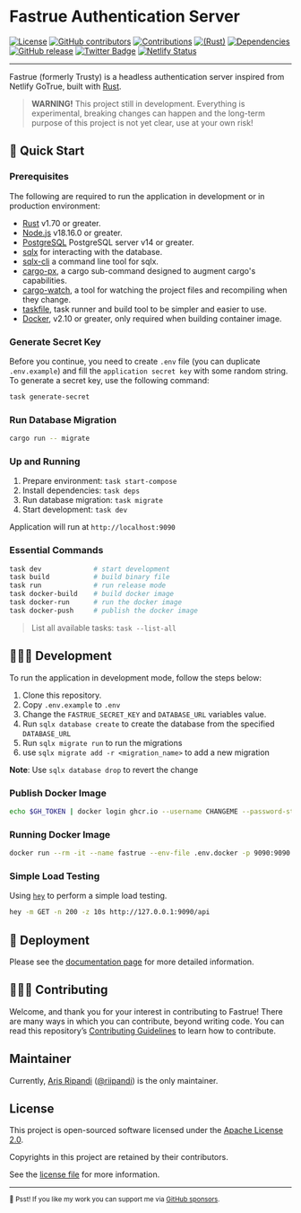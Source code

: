 # Fastrue Authentication Server

[![License](https://badgers.space/github/license/riipandi/fastrue?color=green&corner_radius=0)](./LICENSE)
[![GitHub contributors](https://badgers.space/github/contributors/riipandi/fastrue?color=green&corner_radius=0)](https://github.com/riipandi/fastrue/graphs/contributors)
[![Contributions](https://img.shields.io/badge/Contributions-welcome-blue.svg?style=flat-square)](./CODE_OF_CONDUCT.md)
[![(Rust)](https://img.shields.io/badge/rust-v1.70-orange.svg?style=flat-square&logo=rust)](https://www.rust-lang.org/)
[![Dependencies](https://deps.rs/repo/github/riipandi/fastrue/status.svg)](https://deps.rs/repo/github/riipandi/fastrue)
[![GitHub release](https://img.shields.io/github/v/release/riipandi/fastrue?logo=docker&style=flat-square)](https://github.com/riipandi/fastrue/pkgs/container/fastrue)
[![Twitter Badge](https://badgen.net/badge/icon/Follow%20Twitter?icon=twitter&label&color=blue&labelColor=black&style=flat-square)](https://twitter.com/riipandi)
[![Netlify Status](https://api.netlify.com/api/v1/badges/a8f331bd-3c3a-4080-84a3-70cebb40480c/deploy-status)](https://app.netlify.com/sites/fastrue/deploys)

<hr/>

Fastrue (formerly Trusty) is a headless authentication server inspired from Netlify GoTrue, built with [Rust](https://www.rust-lang.org/).

> **WARNING!** This project still in development.
> Everything is experimental, breaking changes can happen and the long-term purpose of this project is not yet clear, use at your own risk!

## 🏁 Quick Start

### Prerequisites

The following are required to run the application in development or in production environment:

- [Rust](https://www.rust-lang.org/tools/install) v1.70 or greater.
- [Node.js](https://nodejs.org/en/download) v18.16.0 or greater.
- [PostgreSQL](https://www.postgresql.org/download/) PostgreSQL server v14 or greater.
- [sqlx](https://crates.io/crates/sqlx) for interacting with the database.
- [sqlx-cli](https://crates.io/crates/sqlx-cli) a command line tool for sqlx.
- [cargo-px](https://crates.io/crates/cargo-px), a cargo sub-command designed to augment cargo's capabilities.
- [cargo-watch](https://crates.io/crates/cargo-watch), a tool for watching the project files and recompiling when they change.
- [taskfile](https://taskfile.dev/installation/), task runner and build tool to be simpler and easier to use.
- [Docker](https://docs.docker.com/engine/install), v2.10 or greater, only required when building container image.

### Generate Secret Key

Before you continue, you need to create `.env` file (you can duplicate `.env.example`) and
fill the `application secret key` with some random string. To generate a secret key, use
the following command:

```sh
task generate-secret
```

### Run Database Migration

```sh
cargo run -- migrate
```

### Up and Running

1. Prepare environment: `task start-compose`
2. Install dependencies: `task deps`
3. Run database migration: `task migrate`
4. Start development: `task dev`

Application will run at `http://localhost:9090`

### Essential Commands

```sh
task dev             # start development
task build           # build binary file
task run             # run release mode
task docker-build    # build docker image
task docker-run      # run the docker image
task docker-push     # publish the docker image
```

> List all available tasks: `task --list-all`

## 🧑🏻‍💻 Development

To run the application in development mode, follow the steps below:

1. Clone this repository.
2. Copy `.env.example` to `.env`
3. Change the `FASTRUE_SECRET_KEY` and `DATABASE_URL` variables value.
4. Run `sqlx database create` to create the database from the specified `DATABASE_URL`
5. Run `sqlx migrate run` to run the migrations
6. use `sqlx migrate add -r <migration_name>` to add a new migration

**Note**: Use `sqlx database drop` to revert the change

### Publish Docker Image

```sh
echo $GH_TOKEN | docker login ghcr.io --username CHANGEME --password-stdin
```

### Running Docker Image

```sh
docker run --rm -it --name fastrue --env-file .env.docker -p 9090:9090 ghcr.io/riipandi/fastrue:edge
```

### Simple Load Testing

Using [`hey`](https://github.com/rakyll/hey) to perform a simple load testing.

```sh
hey -m GET -n 200 -z 10s http://127.0.0.1:9090/api
```

## 🚀 Deployment

Please see the [documentation page](https://fastrue.netlify.app/docs/getting-started/introduction/) for more detailed information.

## 🧑🏻‍💻 Contributing

Welcome, and thank you for your interest in contributing to Fastrue! There are many ways in which you can contribute,
beyond writing code. You can read this repository’s [Contributing Guidelines](./CONTRIBUTING.md) to learn how to contribute.

## Maintainer

Currently, [Aris Ripandi](htps://ripandis.com) ([@riipandi](https://twitter.com/riipandi)) is the only maintainer.

## License

This project is open-sourced software licensed under the [Apache License 2.0][choosealicense].

Copyrights in this project are retained by their contributors.

See the [license file](./LICENSE) for more information.

[choosealicense]: https://choosealicense.com/licenses/apache-2.0/

---

<sub>🤫 Psst! If you like my work you can support me via [GitHub sponsors](https://github.com/sponsors/riipandi).</sub>
